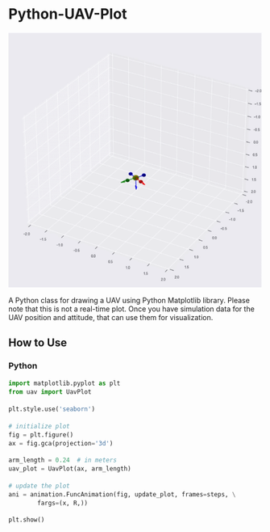 # Python-UAV-Plot


![Landing](media/video.gif)

A Python class for drawing a UAV using Python Matplotlib library.
Please note that this is not a real-time plot.
Once you have simulation data for the UAV position and attitude, that can use them for visualization.

## How to Use

### Python
```python
import matplotlib.pyplot as plt
from uav import UavPlot

plt.style.use('seaborn')

# initialize plot
fig = plt.figure()
ax = fig.gca(projection='3d')

arm_length = 0.24  # in meters
uav_plot = UavPlot(ax, arm_length)

# update the plot
ani = animation.FuncAnimation(fig, update_plot, frames=steps, \
        fargs=(x, R,))
    
plt.show()
```
